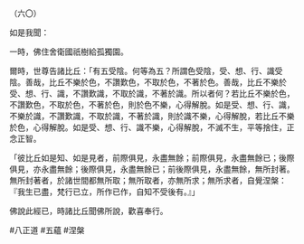 （六〇）

如是我聞：

一時，佛住舍衛國祇樹給孤獨園。

爾時，世尊告諸比丘：「有五受陰。何等為五？所謂色受陰，受、想、行、識受陰。善哉，比丘不樂於色，不讚歎色，不取於色，不著於色。善哉，比丘不樂於受、想、行、識，不讚歎識，不取於識，不著於識。所以者何？若比丘不樂於色，不讚歎色，不取於色，不著於色，則於色不樂，心得解脫。如是受、想、行、識，不樂於識，不讚歎識，不取於識，不著於識，則於識不樂，心得解脫，若比丘不樂於色，心得解脫。如是受、想、行、識不樂，心得解脫，不滅不生，平等捨住，正念正智。

「彼比丘如是知、如是見者，前際俱見，永盡無餘；前際俱見，永盡無餘已；後際俱見，亦永盡無餘；後際俱見，永盡無餘已；前後際俱見，永盡無餘，無所封著。無所封著者，於諸世間都無所取；無所取者，亦無所求；無所求者，自覺涅槃：『我生已盡，梵行已立，所作已作，自知不受後有。』」

佛說此經已，時諸比丘聞佛所說，歡喜奉行。



#八正道
#五蘊
#涅槃
